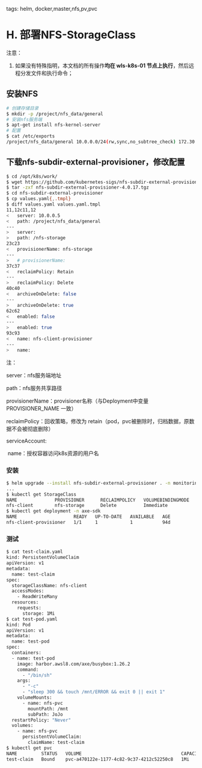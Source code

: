 tags: helm, docker,master,nfs,pv,pvc

# H. 部署NFS-StorageClass

注意：
1. 如果没有特殊指明，本文档的所有操作**均在 wls-k8s-01 节点上执行**，然后远程分发文件和执行命令；

## 安装NFS

``` bash
# 创建存储目录
$ mkdir -p /project/nfs_data/general
# 安装nfs服务端
$ apt-get install nfs-kernel-server
# 配置
$ cat /etc/exports
/project/nfs_data/general 10.0.0.0/24(rw,sync,no_subtree_check) 172.30.0.0/16(rw,sync,no_subtree_check)
```

## 下载nfs-subdir-external-provisioner，修改配置

``` bash
$ cd /opt/k8s/work/
$ wget https://github.com/kubernetes-sigs/nfs-subdir-external-provisioner/releases/download/nfs-subdir-external-provisioner-4.0.17/nfs-subdir-external-provisioner-4.0.17.tgz
$ tar -zxf nfs-subdir-external-provisioner-4.0.17.tgz
$ cd nfs-subdir-external-provisioner
$ cp values.yaml{,.tmpl} 
$ diff values.yaml values.yaml.tmpl
11,12c11,12
<   server: 10.0.0.5
<   path: /project/nfs_data/general
---
>   server:
>   path: /nfs-storage
23c23
<   provisionerName: nfs-storage
---
>   # provisionerName:
37c37
<   reclaimPolicy: Retain
---
>   reclaimPolicy: Delete
40c40
<   archiveOnDelete: false
---
>   archiveOnDelete: true
62c62
<   enabled: false
---
>   enabled: true
93c93
<   name: nfs-client-provisioner
---
>   name:
```

注：

server：nfs服务端地址

path：nfs服务共享路径

provisionerName：provisioner名称（与Deployment中变量 PROVISIONER_NAME 一致）

reclaimPolicy：回收策略，修改为 retain（pod，pvc被删除时，归档数据，原数据不会被彻底删除）

serviceAccount:

​	name：授权容器访问k8s资源的用户名

### 安装

``` bash
$ helm upgrade --install nfs-subdir-external-provisioner . -n monitoring
...
$ kubectl get StorageClass
NAME              PROVISIONER      RECLAIMPOLICY   VOLUMEBINDINGMODE   ALLOWVOLUMEEXPANSION   AGE
nfs-client        nfs-storage      Delete          Immediate           false                  94d
$ kubectl get deployment -n axe-sdk
NAME                     READY   UP-TO-DATE   AVAILABLE   AGE
nfs-client-provisioner   1/1     1            1           94d
```

### 测试

``` bash
$ cat test-claim.yaml
kind: PersistentVolumeClaim
apiVersion: v1
metadata:
  name: test-claim
spec:
  storageClassName: nfs-client
  accessModes:
    - ReadWriteMany
  resources:
    requests:
      storage: 1Mi
$ cat test-pod.yaml
kind: Pod
apiVersion: v1
metadata:
  name: test-pod
spec:
  containers:
  - name: test-pod
    image: harbor.awsl8.com/axe/busybox:1.26.2
    command:
      - "/bin/sh"
    args:
      - "-c"
      - "sleep 300 && touch /mnt/ERROR && exit 0 || exit 1"
    volumeMounts:
      - name: nfs-pvc
        mountPath: /mnt
        subPath: JoJo
  restartPolicy: "Never"
  volumes:
    - name: nfs-pvc
      persistentVolumeClaim:
        claimName: test-claim
$ kubectl get pvc
NAME         STATUS   VOLUME                                     CAPACITY   ACCESS MODES   STORAGECLASS      AGE
test-claim   Bound    pvc-a470122e-1177-4c82-9c37-4212c52250c8   1Mi        RWX            nfs-client        94d

```


